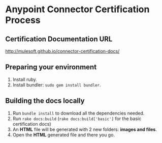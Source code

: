# Anypoint Connector Certification Process 

## Certification Documentation URL
http://mulesoft.github.io/connector-certification-docs/

## Preparing your environment
1. Install ruby.
2. Install bundler: `sudo gem install bundler`.

## Building the docs locally

1. Run `bundle install` to download all the dependencies needed.
2. Run `rake docs:build` (`rake docs:build['basic']` for the basic certification docs)
3. An __HTML__ file will be generated with 2 new folders: __images and files__.
4. Open the __HTML__ generated file and there you go.
